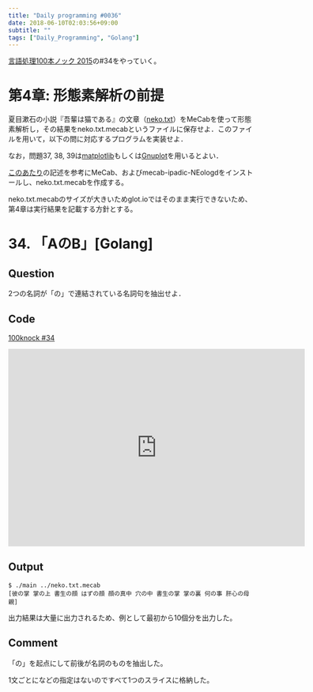 ```yaml
---
title: "Daily programming #0036"
date: 2018-06-10T02:03:56+09:00
subtitle: ""
tags: ["Daily_Programming", "Golang"]
---
```


[言語処理100本ノック 2015][100knock]の#34をやっていく。

# 第4章: 形態素解析の前提

夏目漱石の小説『吾輩は猫である』の文章（[neko.txt][inputfile]）をMeCabを使って形態素解析し，その結果をneko.txt.mecabというファイルに保存せよ．このファイルを用いて，以下の問に対応するプログラムを実装せよ．

なお，問題37, 38, 39は[matplotlib](https://matplotlib.org/)もしくは[Gnuplot](http://www.gnuplot.info/)を用いるとよい．

[このあたり][mecab]の記述を参考にMeCab、およびmecab-ipadic-NEologdをインストールし、neko.txt.mecabを作成する。

neko.txt.mecabのサイズが大きいためglot.ioではそのまま実行できないため、第4章は実行結果を記載する方針とする。

# 34. 「AのB」[Golang]

## Question

2つの名詞が「の」で連結されている名詞句を抽出せよ．

## Code

[100knock #34][snipet]

<iframe src='https://glot.io/snippets/f1s1mixxoz/embed' frameborder='0' scrolling='no' sandbox='allow-forms allow-pointer-lock allow-popups allow-same-origin allow-scripts' width='600' height='400'></iframe>

## Output

```:shell
$ ./main ../neko.txt.mecab
[彼の掌 掌の上 書生の顔 はずの顔 顔の真中 穴の中 書生の掌 掌の裏 何の事 肝心の母親]
```

出力結果は大量に出力されるため、例として最初から10個分を出力した。

## Comment

「の」を起点にして前後が名詞のものを抽出した。

1文ごとになどの指定はないのですべて1つのスライスに格納した。

[100knock]:http://www.cl.ecei.tohoku.ac.jp/nlp100/#ch4
[inputfile]:http://www.cl.ecei.tohoku.ac.jp/nlp100/data/neko.txt
[snipet]:https://glot.io/snippets/f1s1mixxoz
[mecab]:https://github.com/neologd/mecab-ipadic-neologd/blob/master/README.ja.md
[31]:https://re3turn.github.io/blog/post/daily_programming_0033/
